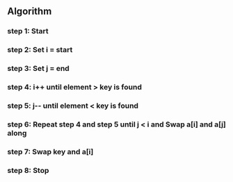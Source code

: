 ## Algorithm

### step 1: Start
### step 2: Set i = start
### step 3: Set j = end 
### step 4: i++ until element > key is found 
### step 5: j-- until element < key is found 
### step 6: Repeat step 4 and step 5 until j < i and Swap a[i] and a[j] along
### step 7: Swap key and a[i]
### step 8: Stop
